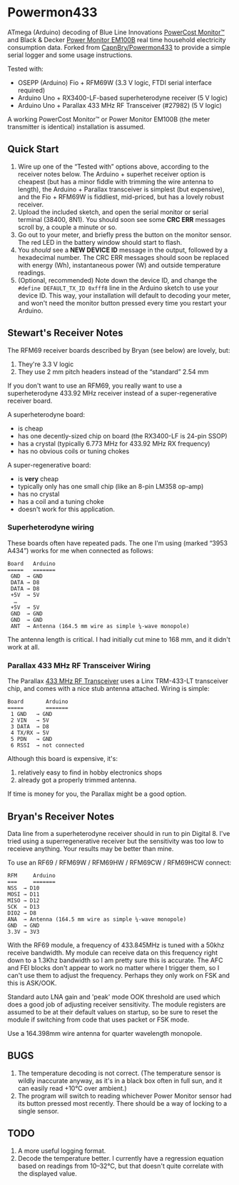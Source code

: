 Powermon433
===========

ATmega (Arduino) decoding of Blue Line Innovations
[PowerCost Monitor™](http://www.bluelineinnovations.com/powercost-monitor-2
"PowerCost Monitor™") and Black & Decker
[Power Monitor EM100B](http://servicenet.blackanddecker.com/Products/Detail/EM100B
"Power Monitor EM100B") real time household electricity consumption
data. Forked from
[CapnBry/Powermon433](https://github.com/CapnBry/Powermon433
"CapnBry/Powermon433") to provide a simple serial logger and some
usage instructions.

Tested with:

* OSEPP (Arduino) Fio + RFM69W (3.3 V logic, FTDI serial interface required)
* Arduino Uno + RX3400-LF-based superheterodyne receiver (5 V logic)
* Arduino Uno + Parallax 433 MHz RF Transceiver (#27982) (5 V logic)

A working PowerCost Monitor™ or Power Monitor EM100B (the meter
transmitter is identical) installation is assumed.

## Quick Start ##

1. Wire up one of the “Tested with” options above, according to the
   receiver notes below. The Arduino +
   superhet receiver option is cheapest (but has a minor fiddle with trimming
   the wire antenna to length), the Arduino + Parallax transceiver is
   simplest (but expensive), and the Fio + RFM69W is fiddliest,
   mid-priced, but has a lovely robust receiver.
2. Upload the included sketch, and open the serial monitor or serial
   terminal (38400, 8N1). You should soon see some **CRC ERR**
   messages scroll by, a couple a minute or so.
3. Go out to your meter, and briefly press the button on the monitor
   sensor. The red LED in the battery window should start to flash.
4. You *should* see a **NEW DEVICE ID** message in the output,
   followed by a hexadecimal number. The CRC ERR messages should soon
   be replaced with energy (Wh), instantaneous power (W) and outside
   temperature readings.
5. (Optional, recommended) Note down the device ID, and change the
   `#define DEFAULT_TX_ID 0xfff8` line in the Arduino sketch to use
   your device ID. This way, your installation will default to
   decoding your meter, and won't need the monitor button pressed
   every time you restart your Arduino.

## Stewart's Receiver Notes ##

The RFM69 receiver boards described by Bryan (see below) are lovely, but:

1. They're 3.3 V logic
2. They use 2 mm pitch headers instead of the “standard” 2.54 mm

If you don't want to use an RFM69, you really want to use a
superheterodyne 433.92 MHz receiver instead of a super-regenerative
receiver board.

A superheterodyne board:

* is cheap
* has one decently-sized chip on board (the RX3400-LF is 24-pin SSOP)
* has a crystal (typically 6.773 MHz for 433.92 MHz RX frequency)
* has no obvious coils or tuning chokes

A super-regenerative board:

* is **very** cheap
* typically only has one small chip (like an 8-pin LM358 op-amp)
* has no crystal
* has a coil and a tuning choke
* doesn't work for this application.

### Superheterodyne wiring ###

These boards often have repeated pads. The one I'm using (marked “3953
A434”) works for me when connected as follows:

    Board   Arduino
	=====   =======
     GND  → GND
  	 DATA → D8
 	 DATA → D8
	 +5V  → 5V
      …
     +5V  → 5V
	 GND  → GND
	 GND  → GND
	 ANT  → Antenna (164.5 mm wire as simple ¼-wave monopole)

The antenna length is critical. I had initially cut mine to 168 mm,
and it didn't work at all.

### Parallax 433 MHz RF Transceiver Wiring ###

The Parallax
[433 MHz RF Transceiver](http://www.parallax.com/product/27982 "433
MHz RF Transceiver") uses a Linx TRM-433-LT transceiver chip, and
comes with a nice stub antenna attached. Wiring is simple:

    Board       Arduino
	=====       =======
     1 GND   → GND
	 2 VIN   → 5V
  	 3 DATA  → D8
     4 TX/RX → 5V
	 5 PDN   → GND
	 6 RSSI  → not connected

Although this board is expensive, it's:

1. relatively easy to find in hobby electronics shops
2. already got a properly trimmed antenna.

If time is money for you, the Parallax might be a good option.

Bryan's Receiver Notes
----------------------

Data line from a superheterodyne receiver should in run to pin Digital 8.
I've tried using a superregenerative receiver but the sensitivity was too low
to receieve anything. Your results may be better than mine.

To use an RF69 / RFM69W / RFM69HW / RFM69CW / RFM69HCW connect:

    RFM     Arduino
	===     =======
	NSS  → D10
	MOSI → D11
	MISO → D12
	SCK  → D13
	DIO2 → D8
	ANA  → Antenna (164.5 mm wire as simple ¼-wave monopole)
	GND  → GND
	3.3V → 3V3

With the RF69 module, a frequency of 433.845MHz is tuned with a 50khz receive
bandwidth. My module can receive data on this frequency right down to a 1.3Khz
bandwidth so I am pretty sure this is accurate. The AFC and FEI blocks don't
appear to work no matter where I trigger them, so I can't use them to adjust
the frequency. Perhaps they only work on FSK and this is ASK/OOK.

Standard auto LNA gain and 'peak' mode OOK threshold are used which does a good
job of adjusting receiver sensitivity. The module registers are assumed to be
at their default values on startup, so be sure to reset the module if switching
from code that uses packet or FSK mode.
 
Use a 164.398mm wire antenna for quarter wavelength monopole.

## BUGS ##

1. The temperature decoding is not correct. (The temperature sensor is
   wildly inaccurate anyway, as it's in a black box often in full sun,
   and it can easily read +10°C over ambient.)
2. The program will switch to reading whichever Power Monitor sensor
   had its button pressed most recently. There should be a way of
   locking to a single sensor.

## TODO ##

1. A more useful logging format.
2. Decode the temperature better. I currently have a regression
   equation based on readings from 10–32°C, but that doesn't quite
   correlate with the displayed value.
